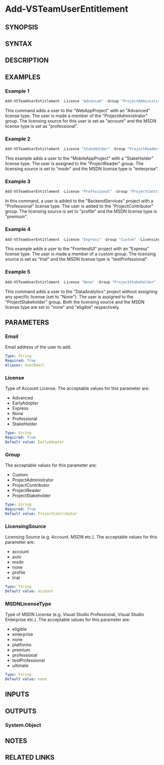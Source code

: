 <!-- #include "./common/header.md" -->

# Add-VSTeamUserEntitlement

## SYNOPSIS

<!-- #include "./synopsis/Add-VSTeamUserEntitlement.md" -->

## SYNTAX

## DESCRIPTION

<!-- #include "./synopsis/Add-VSTeamUserEntitlement.md" -->

## EXAMPLES

### Example 1

```powershell
Add-VSTeamUserEntitlement -License "Advanced" -Group "ProjectAdministrator" -LicensingSource "account" -MSDNLicenseType "professional" -ProjectName "WebAppProject"
```
This command adds a user to the "WebAppProject" with an "Advanced" license type. The user is made a member of the "ProjectAdministrator" group. The licensing source for this user is set as "account" and the MSDN license type is set as "professional".

### Example 2

```powershell
Add-VSTeamUserEntitlement -License "StakeHolder" -Group "ProjectReader" -LicensingSource "msdn" -MSDNLicenseType "enterprise" -ProjectName "MobileAppProject"
```
This example adds a user to the "MobileAppProject" with a "StakeHolder" license type. The user is assigned to the "ProjectReader" group. The licensing source is set to "msdn" and the MSDN license type is "enterprise".

### Example 3

```powershell
Add-VSTeamUserEntitlement -License "Professional" -Group "ProjectContributor" -LicensingSource "profile" -MSDNLicenseType "premium" -ProjectName "BackendServices"
```
In this command, a user is added to the "BackendServices" project with a "Professional" license type. The user is added to the "ProjectContributor" group. The licensing source is set to "profile" and the MSDN license type is "premium".

### Example 4

```powershell
Add-VSTeamUserEntitlement -License "Express" -Group "Custom" -LicensingSource "trial" -MSDNLicenseType "testProfessional" -ProjectName "FrontendUI"
```
This example adds a user to the "FrontendUI" project with an "Express" license type. The user is made a member of a custom group. The licensing source is set as "trial" and the MSDN license type is "testProfessional".

### Example 5

```powershell
Add-VSTeamUserEntitlement -License "None" -Group "ProjectStakeholder" -LicensingSource "none" -MSDNLicenseType "eligible" -ProjectName "DataAnalytics"
```
This command adds a user to the "DataAnalytics" project without assigning any specific license (set to "None"). The user is assigned to the "ProjectStakeholder" group. Both the licensing source and the MSDN license type are set to "none" and "eligible" respectively.

## PARAMETERS

### Email

Email address of the user to add.

```yaml
Type: String
Required: True
Aliases: UserEmail
```

### License

Type of Account License. The acceptable values for this parameter are:

- Advanced
- EarlyAdopter
- Express
- None
- Professional
- StakeHolder

```yaml
Type: String
Required: True
Default value: EarlyAdopter
```

### Group

The acceptable values for this parameter are:

- Custom
- ProjectAdministrator
- ProjectContributor
- ProjectReader
- ProjectStakeholder

```yaml
Type: String
Required: True
Default value: ProjectContributor
```

### LicensingSource

Licensing Source (e.g. Account. MSDN etc.). The acceptable values for this parameter are:

- account
- auto
- msdn
- none
- profile
- trial

```yaml
Type: String
Default value: account
```

### MSDNLicenseType

Type of MSDN License (e.g. Visual Studio Professional, Visual Studio Enterprise etc.). The acceptable values for this parameter are:

- eligible
- enterprise
- none
- platforms
- premium
- professional
- testProfessional
- ultimate

```yaml
Type: String
Default value: none
```

<!-- #include "./params/projectName.md" -->

## INPUTS

## OUTPUTS

### System.Object

## NOTES

<!-- #include "./common/prerequisites.md" -->

## RELATED LINKS
